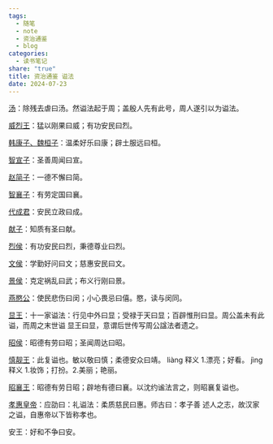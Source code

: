 ```yaml
---
tags:
  - 随笔
  - note
  - 资治通鉴
  - blog
categories:
  - 读书笔记
share: "true"
title: 资治通鉴 谥法
date: 2024-07-23
---
```


[汤](1%20Project/book/资治通鉴/资料/资治通鉴（胡三省注）.pdf#page=8&selection=229,0,229,1)：除残去虐曰汤。然谥法起于周；盖殷人先有此号，周人遂引以为谥法。

[威烈王](1%20Project/book/资治通鉴/资料/资治通鉴（胡三省注）.pdf#page=8&selection=15,0,15,3)：猛以刚果曰威；有功安民曰烈。

[韩康子、魏桓子](1%20Project/book/资治通鉴/资料/资治通鉴（胡三省注）.pdf#page=10&selection=347,0,347,7)：温柔好乐曰康；辟土服远曰桓。

[智宣子](1%20Project/book/资治通鉴/资料/资治通鉴（胡三省注）.pdf#page=10&selection=20,0,20,3)：圣善周闻曰宣。

[赵简子](1%20Project/book/资治通鉴/资料/资治通鉴（胡三省注）.pdf#page=10&selection=173,0,173,3)：一德不懈曰简。

[智襄子](1%20Project/book/资治通鉴/资料/资治通鉴（胡三省注）.pdf#page=10&selection=342,0,342,3)：有劳定国曰襄。

[代成君](1%20Project/book/资治通鉴/资料/资治通鉴（胡三省注）.pdf#page=14&selection=1,1,1,4)：安民立政曰成。

[献子](1%20Project/book/资治通鉴/资料/资治通鉴（胡三省注）.pdf#page=14&selection=30,2,30,4)：知质有圣曰献。

[烈侯](1%20Project/book/资治通鉴/资料/资治通鉴（胡三省注）.pdf#page=14&selection=53,7,53,9)：有功安民曰烈，秉德尊业曰烈。

[文侯](1%20Project/book/资治通鉴/资料/资治通鉴（胡三省注）.pdf#page=14&selection=59,13,59,15)：学勤好问曰文；慈惠安民曰文。

[景侯](1%20Project/book/资治通鉴/资料/资治通鉴（胡三省注）.pdf#page=14&selection=63,9,63,11)：克定祸乱曰武；布义行刚曰景。

[燕愍公](1%20Project/book/资治通鉴/资料/资治通鉴（胡三省注）.pdf#page=16&selection=63,0,63,3)：使民悲伤曰闵；小心畏忌曰僖。愍，读与闵同。

[显王](1%20Project/book/资治通鉴/资料/资治通鉴（胡三省注）.pdf#page=25&selection=150,0,150,2)：十一家谥法：行见中外曰显；受禄于天曰显；百辟惟刑曰显。周公盖未有此谥，而周之末世谥 显王曰显，意谓后世传写周公諡法者遗之。

[昭侯](1%20Project/book/资治通鉴/资料/资治通鉴（胡三省注）.pdf#page=29&selection=175,6,175,8)：昭德有劳曰昭；圣闻周达曰昭。

[慎靓王](1%20Project/book/资治通鉴/资料/资治通鉴（胡三省注）.pdf#page=43&selection=237,0,237,3)：此复谥也。敏以敬曰慎；柔德安众曰靖。
liàng 释义 1.漂亮；好看。
jìng 释义 1.妆饰；打扮。2.美丽；艳丽。

[昭襄王](1%20Project/book/资治通鉴/资料/资治通鉴（胡三省注）.pdf#page=89&selection=73,0,73,3)：昭德有劳日昭；辟地有德曰襄。以沈约谧法言之，则昭襄复谥也。

[孝惠皇帝](1%20Project/book/资治通鉴/资料/资治通鉴（胡三省注）.pdf#page=184&selection=318,0,318,4)：应劭曰：礼谥法：柔质慈民曰惠。师古曰：孝子善 述人之志，故汉家之谥，自惠帝以下皆称孝也。

安王：好和不争曰安。
